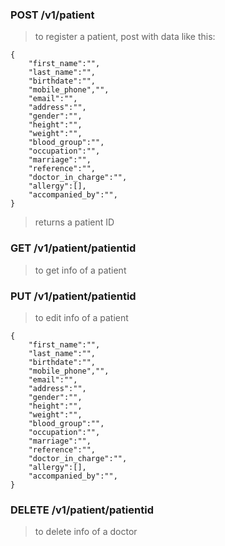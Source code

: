 

### POST /v1/patient
> to register a patient, post with data like this:
```
{
    "first_name":"",
    "last_name":"",
    "birthdate":"",
    "mobile_phone","",
    "email":"",
    "address":"",
    "gender":"",
    "height":"",
    "weight":"",
    "blood_group":"",
    "occupation":"",
    "marriage":"",
    "reference":"",
    "doctor_in_charge":"",
    "allergy":[],
    "accompanied_by":"",
}
```
> returns a patient ID


### GET /v1/patient/patientid
> to get info of a patient


### PUT /v1/patient/patientid
> to edit info of a patient
```
{
    "first_name":"",
    "last_name":"",
    "birthdate":"",
    "mobile_phone","",
    "email":"",
    "address":"",
    "gender":"",
    "height":"",
    "weight":"",
    "blood_group":"",
    "occupation":"",
    "marriage":"",
    "reference":"",
    "doctor_in_charge":"",
    "allergy":[],
    "accompanied_by":"",
}
```

### DELETE /v1/patient/patientid
> to delete info of a doctor
